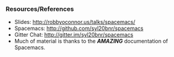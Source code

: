 ### Resources/References
- Slides: http://robbyoconnor.us/talks/spacemacs/
- Spacemacs: http://github.com/syl20bnr/spacemacs
- Gitter Chat: http://gitter.im/syl20bnr/spacemacs
- Much of material is thanks to the ***AMAZING*** documentation of Spacemacs.
